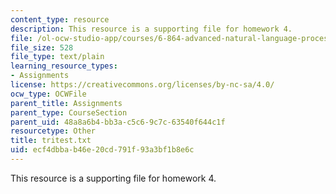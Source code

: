 ```yaml
---
content_type: resource
description: This resource is a supporting file for homework 4.
file: /ol-ocw-studio-app/courses/6-864-advanced-natural-language-processing-fall-2005/ecf4dbbab46e20cd791f93a3bf1b8e6c_tritest.txt
file_size: 528
file_type: text/plain
learning_resource_types:
- Assignments
license: https://creativecommons.org/licenses/by-nc-sa/4.0/
ocw_type: OCWFile
parent_title: Assignments
parent_type: CourseSection
parent_uid: 48a8a6b4-bb3a-c5c6-9c7c-63540f644c1f
resourcetype: Other
title: tritest.txt
uid: ecf4dbba-b46e-20cd-791f-93a3bf1b8e6c
---
```

This resource is a supporting file for homework 4.
